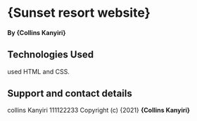 # {Sunset resort website}
#### By **{Collins Kanyiri}**
## Technologies Used
used HTML and CSS.
## Support and contact details
collins Kanyiri 111122233
Copyright (c) {2021} **{Collins Kanyiri}**
  
